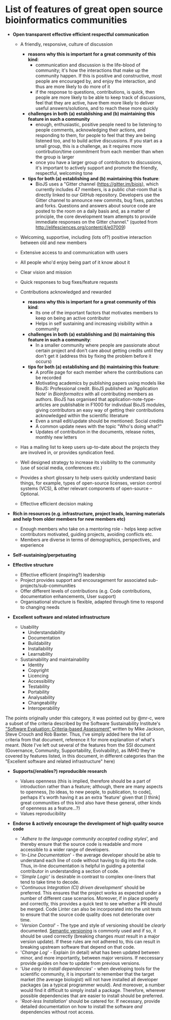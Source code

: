 # List of features of great open source bioinformatics communities

- **Open transparent effective efficient respectful communication**
    - A friendly, responsive, culture of discussion
        -  **reasons why this is important for a great community of this kind**:
            - communication and discussion is the life-blood of community; it's how the interactions that make up the community happen. If this is positive and constructive, most people are encouraged by, and enjoy the interaction, and thus are more likely to do more of it
            - if the response to questions, contributions, is quick, then people are more likely to be able to keep track of discussions, feel that they are active, have them more likely to deliver useful answers/solutions, and to reach these more quickly
        - **challenges in both (a) establishing and (b) maintaining this feature in such a community**
            - enough, enthusiastic, positive people need to be listening to people comments, acknowledging their actions, and responding to them, for people to feel that they are being listened too, and to build active discussions. If you start as a small group, this is a challenge, as it requires more contirbution/time commitment from each member than when the group is larger
            - once you have a larger group of contributors to discussions, it's important to actively support and promote the friendly, respectful, welcoming tone
        - **tips for both (a) establishing and (b) maintaining this feature**:
            - BioJS uses a "Gitter channel (https://gitter.im/biojs), which currently includes 47 members, is a public chat-room that is directly linked to our GitHub repository. Developers use the Gitter channel to announce new commits, bug fixes, patches and forks. Questions and answers about source code are posted to the room on a daily basis and, as a matter of principle, the core development team attempts to provide immediate responses on the Gitter channel." (quoted from http://elifesciences.org/content/4/e07009)

    - Welcoming, supportive, including (lots of?) positive interaction between old and new members
    - Extensive access to and communication with users
    - All people who'd enjoy being part of it know about it
    - Clear vision and mission
    - Quick responses to bug fixes/feature requests
    - Contributions acknowledged and rewarded
        - **reasons why this is important for a great community of this kind**:
            - Its one of the important factors that motivates members to keep on being an active contributor
            - Helps in self sustaining and increasing visibility within a community
        - **challenges in both (a) establishing and (b) maintaining this feature in such a community**:
            - In a smaller community where people are passionate about certain project and don't care about getting credits until they don't get it (address this by fixing the problem before it occurs)
        - **tips for both (a) establishing and (b) maintaining this feature**:
            - A profile page for each member where the contributions can be recorded
            - Motivating academics by publishing papers using models like BioJS: Professional credit. BioJS published an 'Application Note' in *Bioinformaitcs* with all contributing members as authors. BioJS has organised that application-note-type-articles are publishable in F1000 for individual BioJS modules, giving contributors an easy way of getting their contributions acknowledged within the scientific literature
            - Even a small edit/update should be mentioned: Social credits
            - A common update news with the topic "Who's doing what?"
            - Updates of contribution in the documents, release notes, monthly new letters
    - Has a mailing list to keep users up-to-date about the projects they are involved in, or provides syndication feed.
    - Well designed strategy to increase its visibility to the community (use of social media, conferences etc.)
    - Provides a short glossary to help users quickly understand basic things, for example, types of open-source licenses, version control systems (VCS), & other relevant components of open-source – Optional.
    - Effective efficient decision making

- **Rich in resources (e.g. infrastructure, project leads, learning materials and help from older members for new members etc)**
    - Enough members who take on a mentoring role - helps keep active contributors motivated, guiding projects, avoiding conflicts etc.
    - Members are diverse in terms of demographics, perspectives, and experience

- **Self-sustaining/perpetuating**

- **Effective structure**
    - Effective efficient (inspiring?) leadership
    - Project provides support and encouragement for associated sub-projects/sub-communities
    - Offer different levels of contributions (e.g. Code contributions, documentation enhancements, User support)
    - Organisational structure is flexible, adapted through time to respond to changing needs

- **Excellent software and related infrastructure**
    - Usability
        - Understandability
        - Documentation
        - Buildability
        - Installability
        - Learnability
    - Sustainability and maintainability
        - Identity
        - Copyright
        - Licencing
        - Accessibility
        - Testability
        - Portability
        - Analysability
        - Changeability
        - Interoperability
        
The points originally under this category, it was pointed out by @mr-c, were a subset of the criteria described by the Software Sustainability Institute's ["Software Evaluation: Criteria-based Assessment"](http://software.ac.uk/sites/default/files/SSI-SoftwareEvaluationCriteria.pdf) written by Mike Jackson, Steve Crouch and Rob Baxter. Thus, I've simply added here the list of criteria from that document, reference it for more explanation of what's meant. (Note I've left out several of the features from the SSI document (Governance, Community, Supportability, Evolvability), as IMHO they're covered by features listed, in this document, in different categories than the "Excellent software and related infrastructure" here)
    

- **Supports(/enables?) reproducible research**
    - Values openness (this is implied, therefore should be a part of introduction rather than a feature; <Aidan>although, there are many aspects to openness, [to ideas, to new people, to publication, to code], perhaps it's worth having it as an extra 'feature' given that [I think] great communities of this kind also have these general, other kinds of openness as a feature...?</Aidan>)
    - Values reproducibility

- **Endorse & actively encourage the development of high quality source code**
    - '*Adhere to the language community accepted coding styles*', and thereby ensure that the source code is readable and more accessible to a wider range of developers.
    - '*In-Line Documentation*' - the average developer should be able to understand each line of code without having to dig into the code. Thus, in-line documentation is helpful in guiding a potential contributor in understanding a section of code.
    - '*Simple Logic*' is desirable in contrast to complex one-liners that tend to take time to decode.
    - '*Continuous Integration (CI) driven development*' should be preferred. This ensures that the project works as expected under a number of different case scenarios. Moreover, if in place properly and correctly, this provides a quick test to see whether a PR should be merged. Code Linter can also be incorporated into the unit tests to ensure that the source code quality does not deteriorate over time.
    - '*Version Control*' - The type and style of versioning should be *clearly* documented. [Semantic versioning](http://semver.org) is commonly used and if so, it should be used correctly (breaking changes *must* result in a major version update). If these rules are not adhered to, this can result in breaking upstream software that depend on that code.
    - '*Change Log*' - Explain (in detail) what has been updated between minor, and more importantly, between major versions. If neccessary provide guides on how to update from previous versions.
    - '*Use easy to install dependencies*' - when developing tools for the scientific community, it is important to remember that the target market (the average biologist) will not have installed all developer packages (as a typical programmer would). And moreover, a number would find it difficult to simply install a package. Therefore, wherever possible dependencies that are easier to install should be preferred.
    - '*Root-less Installation*' should be catered for. If necessary, provide detailed documentation on how to install the software *and* dependencies without root access.
